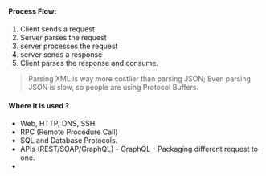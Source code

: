 #### Process Flow:

1. Client sends a request
2. Server parses the request
3. server processes the request
4. server sends a response
5. Client parses the response and consume. 


> Parsing XML is way more costlier than parsing JSON; Even parsing JSON is slow, so people are using Protocol Buffers.


#### Where it is used ?

- Web, HTTP, DNS, SSH
- RPC (Remote Procedure Call)
- SQL and Database Protocols. 
- APIs (REST/SOAP/GraphQL) - GraphQL - Packaging different request to one. 
- 